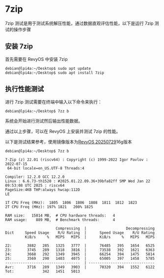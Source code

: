 # 7zip

7zip 测试是用于测试系统解压性能，通过数据直观评估性能，以下是运行 7zip 测试的操作步骤

## 安装 7zip

首先需要在 RevyOS 中安装 7zip

```
debian@lpi4a:~/Desktop$ sudo apt update
debian@lpi4a:~/Desktop$ sudo apt install 7zip
```

## 执行性能测试

进行 7zip 测试需要在终端中输入以下命令来执行：

```
debian@lpi4a:~/Desktop$ 7zz b
```

系统会开始进行测试然后输出性能数据。

通过以上步骤，可以在 RevyOS 上安装并测试 7zip 的性能。

以下是测试结果参考，使用镜像版本为[RevyOS 20250729](https://mirror.iscas.ac.cn/revyos/extra/images/lpi4a/20250729/)16g版本

```
debian@lpi4a:~/Desktop$ 7zz b

7-Zip (z) 22.01 (riscv64) : Copyright (c) 1999-2022 Igor Pavlov : 2022-07-15
 64-bit locale=en_US.UTF-8 Threads:4

Compiler: 12.2.0 GCC 12.2.0
Linux : 6.6.73-th1520 : #2025.01.22.09.36+39bfa82ff SMP Wed Jan 22 09:53:08 UTC 2025 : riscv64
PageSize:4KB THP:always hwcap:112D
LE

1T CPU Freq (MHz):  1805  1806  1806  1808  1811  1812  1823
2T CPU Freq (MHz): 197% 1821   200% 1825

RAM size:   15814 MB,  # CPU hardware threads:   4
RAM usage:    889 MB,  # Benchmark threads:      4

                       Compressing  |                  Decompressing
Dict     Speed Usage    R/U Rating  |      Speed Usage    R/U Rating
         KiB/s     %   MIPS   MIPS  |      KiB/s     %   MIPS   MIPS

22:       3882   285   1325   3777  |      76485   395   1654   6525
23:       3745   289   1318   3816  |      73538   392   1621   6363
24:       3668   292   1349   3945  |      66254   394   1475   5814
25:       3569   290   1403   4075  |      65005   397   1458   5785
----------------------------------  | ------------------------------
Avr:      3716   289   1349   3903  |      70320   394   1552   6122
Tot:             342   1451   5013
```
